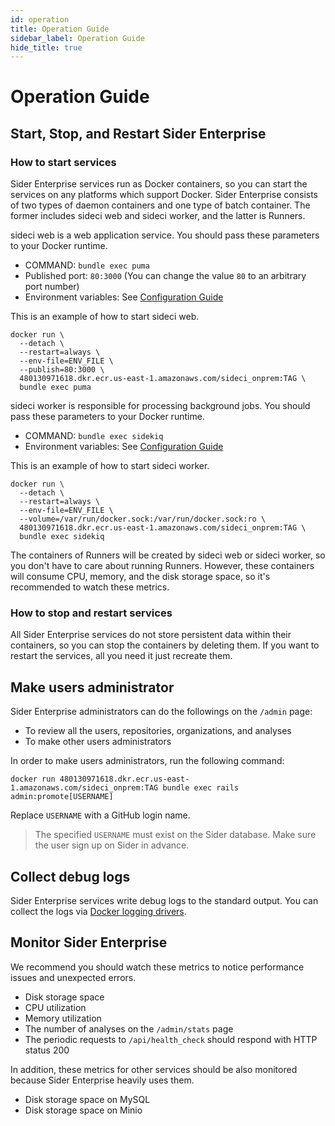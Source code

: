 ```yaml
---
id: operation
title: Operation Guide
sidebar_label: Operation Guide
hide_title: true
---
```


# Operation Guide

## Start, Stop, and Restart Sider Enterprise

### How to start services

Sider Enterprise services run as Docker containers, so you can start the services on any platforms which support Docker. Sider Enterprise consists of two types of daemon containers and one type of batch container. The former includes sideci web and sideci worker, and the latter is Runners.

sideci web is a web application service. You should pass these parameters to your Docker runtime.

- COMMAND: `bundle exec puma`
- Published port: `80:3000` (You can change the value `80` to an arbitrary port number)
- Environment variables: See [Configuration Guide](./config.md)

This is an example of how to start sideci web.

```console
docker run \
  --detach \
  --restart=always \
  --env-file=ENV_FILE \
  --publish=80:3000 \
  480130971618.dkr.ecr.us-east-1.amazonaws.com/sideci_onprem:TAG \
  bundle exec puma
```

sideci worker is responsible for processing background jobs. You should pass these parameters to your Docker runtime.

- COMMAND: `bundle exec sidekiq`
- Environment variables: See [Configuration Guide](./config.md)

This is an example of how to start sideci worker.

```console
docker run \
  --detach \
  --restart=always \
  --env-file=ENV_FILE \
  --volume=/var/run/docker.sock:/var/run/docker.sock:ro \
  480130971618.dkr.ecr.us-east-1.amazonaws.com/sideci_onprem:TAG \
  bundle exec sidekiq
```

The containers of Runners will be created by sideci web or sideci worker, so you don't have to care about running Runners. However, these containers will consume CPU, memory, and the disk storage space, so it's recommended to watch these metrics.

### How to stop and restart services

All Sider Enterprise services do not store persistent data within their containers, so you can stop the containers by deleting them. If you want to restart the services, all you need it just recreate them.

## Make users administrator

Sider Enterprise administrators can do the followings on the `/admin` page:

- To review all the users, repositories, organizations, and analyses
- To make other users administrators

In order to make users administrators, run the following command:

```console
docker run 480130971618.dkr.ecr.us-east-1.amazonaws.com/sideci_onprem:TAG bundle exec rails admin:promote[USERNAME]
```

Replace `USERNAME` with a GitHub login name.

> The specified `USERNAME` must exist on the Sider database. Make sure the user sign up on Sider in advance.

## Collect debug logs

Sider Enterprise services write debug logs to the standard output. You can collect the logs via [Docker logging drivers](https://docs.docker.com/config/containers/logging/configure/).

## Monitor Sider Enterprise

We recommend you should watch these metrics to notice performance issues and unexpected errors.

- Disk storage space
- CPU utilization
- Memory utilization
- The number of analyses on the `/admin/stats` page
- The periodic requests to `/api/health_check` should respond with HTTP status 200

In addition, these metrics for other services should be also monitored because Sider Enterprise heavily uses them.

- Disk storage space on MySQL
- Disk storage space on Minio
